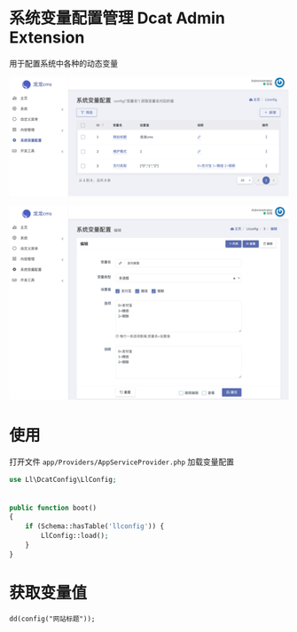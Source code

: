# 系统变量配置管理 Dcat Admin Extension

用于配置系统中各种的动态变量



![image-20220605023743106](images/README/image-20220605023743106.png)



![image-20220605023851837](images/README/image-20220605023851837.png)







# 使用

打开文件 `app/Providers/AppServiceProvider.php` 
加载变量配置
```php
use Ll\DcatConfig\LlConfig;


public function boot()
{
    if (Schema::hasTable('llconfig')) {
        LlConfig::load();
    }
}
```

# 获取变量值

```
dd(config("网站标题"));

```

